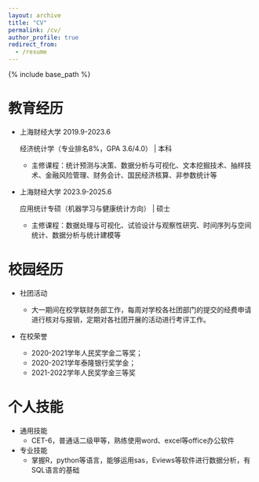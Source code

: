 ```yaml
---
layout: archive
title: "CV"
permalink: /cv/
author_profile: true
redirect_from:
  - /resume
---
```


{% include base_path %}

教育经历
======
* 上海财经大学	2019.9-2023.6
  
  经济统计学（专业排名8%，GPA 3.6/4.0） | 本科
  * 主修课程：统计预测与决策、数据分析与可视化、文本挖掘技术、抽样技术、金融风险管理、财务会计、国民经济核算、非参数统计等
* 上海财经大学	2023.9-2025.6
  
  应用统计专硕（机器学习与健康统计方向） | 硕士
  * 主修课程：数据处理与可视化、试验设计与观察性研究、时间序列与空间统计、数据分析与统计建模等

校园经历
======
* 社团活动
  * 大一期间在校学联财务部工作，每周对学校各社团部门的提交的经费申请进行核对与报销，定期对各社团开展的活动进行考评工作。

* 在校荣誉
  * 2020-2021学年人民奖学金二等奖；
  * 2020-2021学年泰隆银行奖学金；
  * 2021-2022学年人民奖学金三等奖
  
个人技能
======
* 通用技能
  * CET-6，普通话二级甲等，熟练使用word、excel等office办公软件
* 专业技能
  * 掌握R，python等语言，能够运用sas，Eviews等软件进行数据分析，有SQL语言的基础

